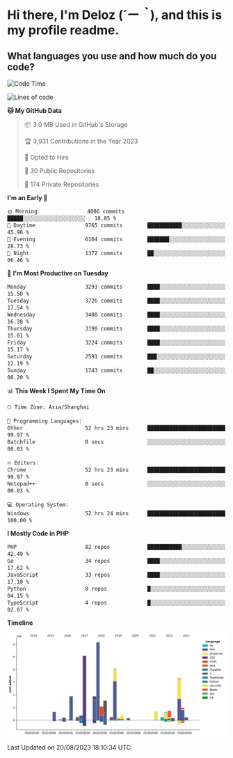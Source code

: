 # **Hi there, I'm Deloz (*´ー｀*), and this is my profile readme.**

## **What languages you use and how much do you code?**

<!--START_SECTION:waka-->
![Code Time](http://img.shields.io/badge/Code%20Time-2%2C185%20hrs%2059%20mins-blue)

![Lines of code](https://img.shields.io/badge/From%20Hello%20World%20I%27ve%20Written-31.5%20million%20lines%20of%20code-blue)

**🐱 My GitHub Data** 

> 📦 3.0 MB Used in GitHub's Storage 
 > 
> 🏆 3,931 Contributions in the Year 2023
 > 
> 💼 Opted to Hire
 > 
> 📜 30 Public Repositories 
 > 
> 🔑 174 Private Repositories 
 > 
**I'm an Early 🐤** 

```text
🌞 Morning                4006 commits        █████░░░░░░░░░░░░░░░░░░░░   18.85 % 
🌆 Daytime                9765 commits        ███████████░░░░░░░░░░░░░░   45.96 % 
🌃 Evening                6104 commits        ███████░░░░░░░░░░░░░░░░░░   28.73 % 
🌙 Night                  1372 commits        ██░░░░░░░░░░░░░░░░░░░░░░░   06.46 % 
```
📅 **I'm Most Productive on Tuesday** 

```text
Monday                   3293 commits        ████░░░░░░░░░░░░░░░░░░░░░   15.50 % 
Tuesday                  3726 commits        ████░░░░░░░░░░░░░░░░░░░░░   17.54 % 
Wednesday                3480 commits        ████░░░░░░░░░░░░░░░░░░░░░   16.38 % 
Thursday                 3190 commits        ████░░░░░░░░░░░░░░░░░░░░░   15.01 % 
Friday                   3224 commits        ████░░░░░░░░░░░░░░░░░░░░░   15.17 % 
Saturday                 2591 commits        ███░░░░░░░░░░░░░░░░░░░░░░   12.19 % 
Sunday                   1743 commits        ██░░░░░░░░░░░░░░░░░░░░░░░   08.20 % 
```


📊 **This Week I Spent My Time On** 

```text
🕑︎ Time Zone: Asia/Shanghai

💬 Programming Languages: 
Other                    52 hrs 23 mins      █████████████████████████   99.97 % 
Batchfile                0 secs              ░░░░░░░░░░░░░░░░░░░░░░░░░   00.03 % 

🔥 Editors: 
Chrome                   52 hrs 23 mins      █████████████████████████   99.97 % 
Notepad++                0 secs              ░░░░░░░░░░░░░░░░░░░░░░░░░   00.03 % 

💻 Operating System: 
Windows                  52 hrs 24 mins      █████████████████████████   100.00 % 
```

**I Mostly Code in PHP** 

```text
PHP                      82 repos            ███████████░░░░░░░░░░░░░░   42.49 % 
Go                       34 repos            ████░░░░░░░░░░░░░░░░░░░░░   17.62 % 
JavaScript               33 repos            ████░░░░░░░░░░░░░░░░░░░░░   17.10 % 
Python                   8 repos             █░░░░░░░░░░░░░░░░░░░░░░░░   04.15 % 
TypeScript               4 repos             █░░░░░░░░░░░░░░░░░░░░░░░░   02.07 % 
```



**Timeline**

![Lines of Code chart](https://raw.githubusercontent.com/deloz/deloz/main/assets/bar_graph.png)


 Last Updated on 20/08/2023 18:10:34 UTC
<!--END_SECTION:waka-->
